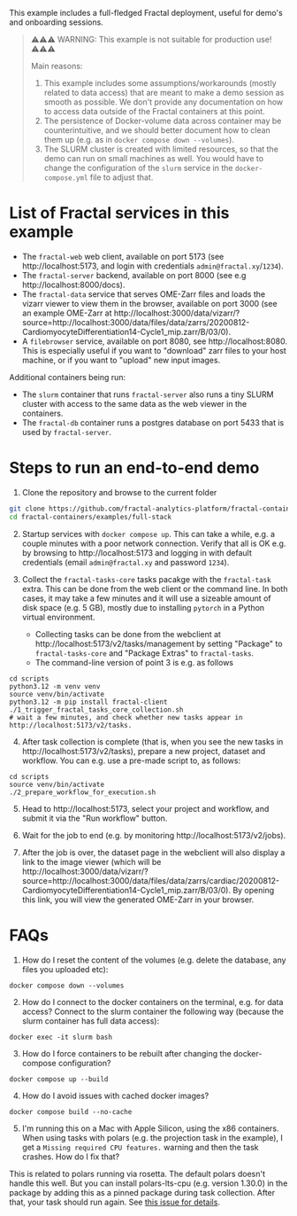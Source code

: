 This example includes a full-fledged Fractal deployment, useful for demo's and onboarding sessions.

> ⚠️⚠️⚠️ WARNING: This example is not suitable for production use! ⚠️⚠️⚠️
>
> Main reasons:
> 1. This example includes some assumptions/workarounds (mostly related to data access) that are meant to make a demo session as smooth as possible. We don't provide any documentation on how to access data outside of the Fractal containers at this point.
> 2. The persistence of Docker-volume data across container may be counterintuitive, and we should better document how to clean them up (e.g. as in `docker compose down --volumes`).
> 3. The SLURM cluster is created with limited resources, so that the demo can run on small machines as well. You would have to change the configuration of the `slurm` service in the `docker-compose.yml` file to adjust that.


# List of Fractal services in this example

* The `fractal-web` web client, available on port 5173 (see http://localhost:5173, and login with credentials `admin@fractal.xy`/`1234`).
* The `fractal-server` backend, available on port 8000 (see e.g http://localhost:8000/docs).
* The `fractal-data` service that serves OME-Zarr files and loads the vizarr viewer to view them in the browser, available on port 3000 (see an example OME-Zarr at http://localhost:3000/data/vizarr/?source=http://localhost:3000/data/files/data/zarrs/20200812-CardiomyocyteDifferentiation14-Cycle1_mip.zarr/B/03/0).
* A `filebrowser` service, available on port 8080, see http://localhost:8080. This is especially useful if you want to "download" zarr files to your host machine, or if you want to "upload" new input images.

Additional containers being run:
* The `slurm` container that runs `fractal-server` also runs a tiny SLURM cluster with access to the same data as the web viewer in the containers.
* The `fractal-db` container runs a postgres database on port 5433 that is used by `fractal-server`.

# Steps to run an end-to-end demo

1. Clone the repository and browse to the current folder

```bash
git clone https://github.com/fractal-analytics-platform/fractal-containers.git
cd fractal-containers/examples/full-stack
```

2. Startup services with `docker compose up`. This can take a while, e.g. a couple minutes with a poor network connection. Verify that all is OK e.g. by browsing to http://localhost:5173 and logging in with default credentials (email `admin@fractal.xy` and password `1234`).

3. Collect the `fractal-tasks-core` tasks pacakge with the `fractal-task` extra. This can be done from the web client or the command line. In both cases, it may take a few minutes and it will use a sizeable amount of disk space (e.g. 5 GB), mostly due to installing `pytorch` in a Python virtual environment.
    * Collecting tasks can be done from the webclient at http://localhost:5173/v2/tasks/management by setting "Package" to `fractal-tasks-core` and "Package Extras" to `fractal-tasks`.
    * The command-line version of point 3 is e.g. as follows
```
cd scripts
python3.12 -m venv venv
source venv/bin/activate
python3.12 -m pip install fractal-client
./1_trigger_fractal_tasks_core_collection.sh
# wait a few minutes, and check whether new tasks appear in http://localhost:5173/v2/tasks.
```

4. After task collection is complete (that is, when you see the new tasks in http://localhost:5173/v2/tasks), prepare a new project, dataset and workflow. You can e.g. use a pre-made script to, as follows:
```
cd scripts
source venv/bin/activate
./2_prepare_workflow_for_execution.sh
```

5. Head to http://localhost:5173, select your project and workflow, and submit it via the "Run workflow" button.

6. Wait for the job to end (e.g. by monitoring http://localhost:5173/v2/jobs).

7. After the job is over, the dataset page in the webclient will also display a link to the image viewer (which will be http://localhost:3000/data/vizarr/?source=http://localhost:3000/data/files/data/zarrs/cardiac/20200812-CardiomyocyteDifferentiation14-Cycle1_mip.zarr/B/03/0). By opening this link, you will view the generated OME-Zarr in your browser.

# FAQs

1. How do I reset the content of the volumes (e.g. delete the database, any files you uploaded etc):

```
docker compose down --volumes
```

2. How do I connect to the docker containers on the terminal, e.g. for data access? Connect to the slurm container the following way (because the slurm container has full data access):

```
docker exec -it slurm bash
```

3. How do I force containers to be rebuilt after changing the docker-compose configuration?

```
docker compose up --build 
```

4. How do I avoid issues with cached docker images?
```
docker compose build --no-cache
```

5. I'm running this on a Mac with Apple Silicon, using the x86 containers. When using tasks with polars (e.g. the projection task in the example), I get a `Missing required CPU features.` warning and then the task crashes. How do I fix that?

This is related to polars running via rosetta. The default polars doesn't handle this well. But you can install polars-lts-cpu (e.g. version 1.30.0) in the package by adding this as a pinned package during task collection. After that, your task should run again. See [this issue for details](https://github.com/fractal-analytics-platform/fractal-server/issues/2584#issuecomment-2916540203).
